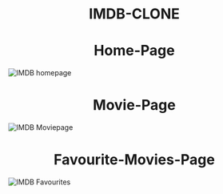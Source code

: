 <div align="center">
  <h1>IMDB-CLONE</h1>
</div>

<div align="center">
  <h1>Home-Page</h1>
</div>

![IMDB homepage](https://github.com/thirumeniram/IMDB-CLONE/assets/66516937/913d02e5-a2b3-4013-a9c9-9a8fe7476223)

<div align="center">
  <h1>Movie-Page</h1>
</div>

![IMDB Moviepage](https://github.com/thirumeniram/IMDB-CLONE/assets/66516937/f349c4bd-00c7-49ec-9919-fb69efd21e0c)

<div align="center">
  <h1>Favourite-Movies-Page</h1>
</div>

![IMDB Favourites](https://github.com/thirumeniram/IMDB-CLONE/assets/66516937/aa37f07e-4078-4d90-b73a-bcdd6e7b233f)



